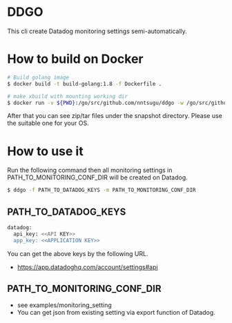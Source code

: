 DDGO
========

This cli create Datadog monitoring settings semi-automatically.

# How to build on Docker

```bash
# Build golang image
$ docker build -t build-golang:1.8 -f Dockerfile .

# make xbuild with mounting working dir
$ docker run -v ${PWD}:/go/src/github.com/nntsugu/ddgo -w /go/src/github.com/nntsugu/ddgo build-golang:1.8 make xbuild
```

After that you can see zip/tar files under the snapshot directory.
Please use the suitable one for your OS.

# How to use it

Run the following command then all monitoring settings in PATH_TO_MONITORING_CONF_DIR will be created on Datadog. 

```bash
$ ddgo -f PATH_TO_DATADOG_KEYS -m PATH_TO_MONITORING_CONF_DIR
```

## PATH_TO_DATADOG_KEYS

```bash
datadog:
  api_key: <<API KEY>>
  app_key: <<APPLICATION KEY>>
```

You can get the above keys by the following URL.
- https://app.datadoghq.com/account/settings#api


## PATH_TO_MONITORING_CONF_DIR
- see examples/monitoring_setting
- You can get json from existing setting via export function of Datadog.


